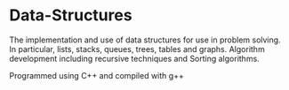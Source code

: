# Data-Structures
The implementation and use of data structures for use in problem solving.
In particular, lists, stacks, queues, trees, tables and graphs. Algorithm development including recursive techniques and Sorting algorithms.

Programmed using C++ and compiled with g++
